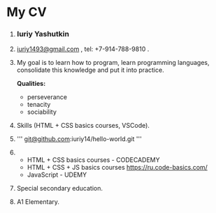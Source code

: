 # My CV
1. ### Iuriy Yashutkin
2. iuriy1493@gmail.com , tel: +7-914-788-9810 .
3. My goal is to learn how to program, 
   learn programming languages, consolidate this 
   knowledge and put it into practice.
      
      **Qualities:** 
   * perseverance
   * tenacity
   * sociability 
4. Skills (HTML + CSS basics courses,
VSCode).
5. ''' git@github.com:iuriy14/hello-world.git '''
6. * HTML + CSS basics courses - CODECADEMY
   * HTML + CSS + JS basics courses https://ru.code-basics.com/
   * JavaScript - UDEMY
7. Special secondary education.
8. A1 Elementary.
